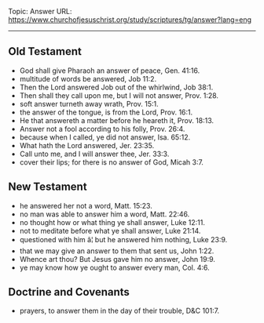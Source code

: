 Topic: Answer
URL: https://www.churchofjesuschrist.org/study/scriptures/tg/answer?lang=eng

---

## Old Testament

- God shall give Pharaoh an answer of peace, Gen. 41:16.
- multitude of words be answered, Job 11:2.
- Then the Lord answered Job out of the whirlwind, Job 38:1.
- Then shall they call upon me, but I will not answer, Prov. 1:28.
- soft answer turneth away wrath, Prov. 15:1.
- the answer of the tongue, is from the Lord, Prov. 16:1.
- He that answereth a matter before he heareth it, Prov. 18:13.
- Answer not a fool according to his folly, Prov. 26:4.
- because when I called, ye did not answer, Isa. 65:12.
- What hath the Lord answered, Jer. 23:35.
- Call unto me, and I will answer thee, Jer. 33:3.
- cover their lips; for there is no answer of God, Micah 3:7.

## New Testament

- he answered her not a word, Matt. 15:23.
- no man was able to answer him a word, Matt. 22:46.
- no thought how or what thing ye shall answer, Luke 12:11.
- not to meditate before what ye shall answer, Luke 21:14.
- questioned with him â¦ but he answered him nothing, Luke 23:9.
- that we may give an answer to them that sent us, John 1:22.
- Whence art thou? But Jesus gave him no answer, John 19:9.
- ye may know how ye ought to answer every man, Col. 4:6.

## Doctrine and Covenants

- prayers, to answer them in the day of their trouble, D&C 101:7.

